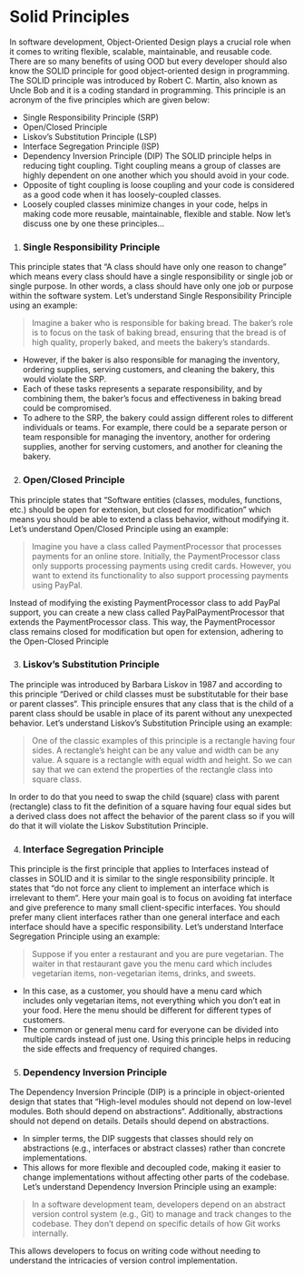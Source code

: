 # Solid Principles
In software development, Object-Oriented Design plays a crucial role when it comes to writing flexible, scalable, maintainable, and reusable code. There are so many benefits of using OOD but every developer should also know the SOLID principle for good object-oriented design in programming. The SOLID principle was introduced by Robert C. Martin, also known as Uncle Bob and it is a coding standard in programming. This principle is an acronym of the five principles which are given below:
* Single Responsibility Principle (SRP)
* Open/Closed Principle
* Liskov’s Substitution Principle (LSP)
* Interface Segregation Principle (ISP)
* Dependency Inversion Principle (DIP)
The SOLID principle helps in reducing tight coupling. Tight coupling means a group of classes are highly dependent on one another which you should avoid in your code.
* Opposite of tight coupling is loose coupling and your code is considered as a good code when it has loosely-coupled classes.
* Loosely coupled classes minimize changes in your code, helps in making code more reusable, maintainable, flexible and stable. Now let’s discuss one by one these principles…

1. ### Single Responsibility Principle
This principle states that “A class should have only one reason to change” which means every class should have a single responsibility or single job or single purpose. In other words, a class should have only one job or purpose within the software system.
Let’s understand Single Responsibility Principle using an example:
> Imagine a baker who is responsible for baking bread. The baker’s role is to focus on the task of baking bread, ensuring that the bread is of high quality, properly baked, and meets the bakery’s standards.

* However, if the baker is also responsible for managing the inventory, ordering supplies, serving customers, and cleaning the bakery, this would violate the SRP.
* Each of these tasks represents a separate responsibility, and by combining them, the baker’s focus and effectiveness in baking bread could be compromised.
* To adhere to the SRP, the bakery could assign different roles to different individuals or teams. For example, there could be a separate person or team responsible for managing the inventory, another for ordering supplies, another for serving customers, and another for cleaning the bakery.

2. ### Open/Closed Principle
This principle states that “Software entities (classes, modules, functions, etc.) should be open for extension, but closed for modification” which means you should be able to extend a class behavior, without modifying it.
Let’s understand Open/Closed Principle using an example:
> Imagine you have a class called PaymentProcessor that processes payments for an online store. Initially, the PaymentProcessor class only supports processing payments using credit cards. However, you want to extend its functionality to also support processing payments using PayPal.

Instead of modifying the existing PaymentProcessor class to add PayPal support, you can create a new class called PayPalPaymentProcessor that extends the PaymentProcessor class. This way, the PaymentProcessor class remains closed for modification but open for extension, adhering to the Open-Closed Principle

3. ### Liskov’s Substitution Principle
The principle was introduced by Barbara Liskov in 1987 and according to this principle “Derived or child classes must be substitutable for their base or parent classes“. This principle ensures that any class that is the child of a parent class should be usable in place of its parent without any unexpected behavior.
Let’s understand Liskov’s Substitution Principle using an example:
> One of the classic examples of this principle is a rectangle having four sides. A rectangle’s height can be any value and width can be any value. A square is a rectangle with equal width and height. So we can say that we can extend the properties of the rectangle class into square class.

In order to do that you need to swap the child (square) class with parent (rectangle) class to fit the definition of a square having four equal sides but a derived class does not affect the behavior of the parent class so if you will do that it will violate the Liskov Substitution Principle. 

4. ### Interface Segregation Principle
This principle is the first principle that applies to Interfaces instead of classes in SOLID and it is similar to the single responsibility principle. It states that “do not force any client to implement an interface which is irrelevant to them“. Here your main goal is to focus on avoiding fat interface and give preference to many small client-specific interfaces. You should prefer many client interfaces rather than one general interface and each interface should have a specific responsibility.
Let’s understand Interface Segregation Principle using an example:
> Suppose if you enter a restaurant and you are pure vegetarian. The waiter in that restaurant gave you the menu card which includes vegetarian items, non-vegetarian items, drinks, and sweets.

* In this case, as a customer, you should have a menu card which includes only vegetarian items, not everything which you don’t eat in your food. Here the menu should be different for different types of customers.
* The common or general menu card for everyone can be divided into multiple cards instead of just one. Using this principle helps in reducing the side effects and frequency of required changes.

5. ### Dependency Inversion Principle
The Dependency Inversion Principle (DIP) is a principle in object-oriented design that states that “High-level modules should not depend on low-level modules. Both should depend on abstractions“. Additionally, abstractions should not depend on details. Details should depend on abstractions.
* In simpler terms, the DIP suggests that classes should rely on abstractions (e.g., interfaces or abstract classes) rather than concrete implementations.
* This allows for more flexible and decoupled code, making it easier to change implementations without affecting other parts of the codebase.
Let’s understand Dependency Inversion Principle using an example:
> In a software development team, developers depend on an abstract version control system (e.g., Git) to manage and track changes to the codebase. They don’t depend on specific details of how Git works internally.

This allows developers to focus on writing code without needing to understand the intricacies of version control implementation.
